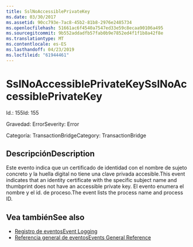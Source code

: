 ```yaml
---
title: SslNoAccessiblePrivateKey
ms.date: 03/30/2017
ms.assetid: 90cc793e-7ac8-45b2-81b8-2976e2485734
ms.openlocfilehash: 51661ac6f4540a7547ed33e59c8ecaa90106a495
ms.sourcegitcommit: 9b552addadfb57fab0b9e7852ed4f1f1b8a42f8e
ms.translationtype: MT
ms.contentlocale: es-ES
ms.lasthandoff: 04/23/2019
ms.locfileid: "61944461"
---
```

# <a name="sslnoaccessibleprivatekey"></a><span data-ttu-id="0c6e3-102">SslNoAccessiblePrivateKey</span><span class="sxs-lookup"><span data-stu-id="0c6e3-102">SslNoAccessiblePrivateKey</span></span>
<span data-ttu-id="0c6e3-103">Id.: 155</span><span class="sxs-lookup"><span data-stu-id="0c6e3-103">Id: 155</span></span>  
  
 <span data-ttu-id="0c6e3-104">Gravedad: Error</span><span class="sxs-lookup"><span data-stu-id="0c6e3-104">Severity: Error</span></span>  
  
 <span data-ttu-id="0c6e3-105">Categoría: TransactionBridge</span><span class="sxs-lookup"><span data-stu-id="0c6e3-105">Category: TransactionBridge</span></span>  
  
## <a name="description"></a><span data-ttu-id="0c6e3-106">Descripción</span><span class="sxs-lookup"><span data-stu-id="0c6e3-106">Description</span></span>  
 <span data-ttu-id="0c6e3-107">Este evento indica que un certificado de identidad con el nombre de sujeto concreto y la huella digital no tiene una clave privada accesible.</span><span class="sxs-lookup"><span data-stu-id="0c6e3-107">This event indicates that an identity certificate with the specific subject name and thumbprint does not have an accessible private key.</span></span> <span data-ttu-id="0c6e3-108">El evento enumera el nombre y el id. de proceso.</span><span class="sxs-lookup"><span data-stu-id="0c6e3-108">The event lists the process name and process ID.</span></span>  
  
## <a name="see-also"></a><span data-ttu-id="0c6e3-109">Vea también</span><span class="sxs-lookup"><span data-stu-id="0c6e3-109">See also</span></span>

- [<span data-ttu-id="0c6e3-110">Registro de eventos</span><span class="sxs-lookup"><span data-stu-id="0c6e3-110">Event Logging</span></span>](../../../../../docs/framework/wcf/diagnostics/event-logging/index.md)
- [<span data-ttu-id="0c6e3-111">Referencia general de eventos</span><span class="sxs-lookup"><span data-stu-id="0c6e3-111">Events General Reference</span></span>](../../../../../docs/framework/wcf/diagnostics/event-logging/events-general-reference.md)
